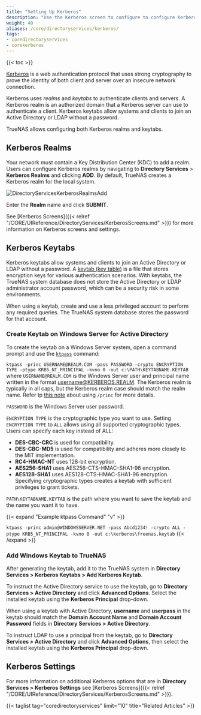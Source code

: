 ```yaml
---
title: "Setting Up Kerberos"
description: "Use the Kerberos screen to configure to configure Kerberos realms and keytabs on your TrueNAs"
weight: 40
aliases: /core/directoryservices/kerberos/
tags:
- coredirectoryservices
- corekerberos
---
```


{{< toc >}}

[Kerberos](https://web.mit.edu/kerberos/) is a web authentication protocol that uses strong cryptography to prove the identity of both client and server over an insecure network connection.

Kerberos uses *realms* and *keytabs* to authenticate clients and servers.
A Kerberos realm is an authorized domain that a Kerberos server can use to authenticate a client.
Kerberos keytabs allow systems and clients to join an Active Directory or LDAP without a password.

TrueNAS allows configuring both Kerberos realms and keytabs.

## Kerberos Realms

Your network must contain a Key Distribution Center (KDC) to add a realm.
Users can configure Kerberos realms by navigating to **Directory Services** > **Kerberos Realms** and clicking **ADD**.
By default, TrueNAS creates a Kerberos realm for the local system.

![DirectoryServicesKerberosRealmsAdd](/images/CORE/12.0/DirectoryServicesKerberosRealmsAdd.png "Directory Services Kerberos Realms Add")

Enter the **Realm** name and click **SUBMIT**.

See [Kerberos Screens]({{< relref "/CORE/UIReference/DirectoryServices/KerberosScreens.md" >}}) for more information on Kerberos screens and settings.

## Kerberos Keytabs

Kerberos keytabs allow systems and clients to join an Active Directory or LDAP without a password.
A [keytab (key table)](https://web.mit.edu/kerberos/krb5-devel/doc/basic/keytab_def.html) is a file that stores encryption keys for various authentication scenarios.
With keytabs, the TrueNAS system database does not store the Active Directory or LDAP administrator account password, which can be a security risk in some environments.

When using a keytab, create and use a less privileged account to perform any required queries.
The TrueNAS system database stores the password for that account.

### Create Keytab on Windows Server for Active Directory

To create the keytab on a Windows Server system, open a command prompt and use the [`ktpass`](https://techjogging.com/create-keytab-file-for-kerberos-authentication-in-windows.html) command:

`ktpass -princ USERNAME@REALM.COM -pass PASSWORD -crypto ENCRYPTION TYPE -ptype KRB5_NT_PRINCIPAL -kvno 0 -out c:\PATH\KEYTABNAME.KEYTAB` where `USERNAME@REALM.COM` is the Windows Server user and principal name written in the format username@KERBEROS.REALM.
The Kerberos realm is typically in all caps, but the Kerberos realm case should match the realm name.
Refer tp [this note](https://docs.microsoft.com/en-us/windows-server/administration/windows-commands/ktpass#BKMK_remarks) about using `/princ` for more details.

`PASSWORD` is the Windows Server user password.

`ENCRYPTION TYPE` is the cryptographic type you want to use. Setting `ENCRYPTION TYPE` to `ALL` allows using all supported cryptographic types.
Users can specify each key instead of ALL:
* **DES-CBC-CRC** is used for compatibility.
* **DES-CBC-MD5** is used for compatibility and adheres more closely to the MIT implementation.
* **RC4-HMAC-NT** uses 128-bit encryption.
* **AES256-SHA1** uses AES256-CTS-HMAC-SHA1-96 encryption.
* **AES128-SHA1** uses AES128-CTS-HMAC-SHA1-96 encryption.
Specifying cryptographic types creates a keytab with sufficient privileges to grant tickets.

`PATH\KEYTABNAME.KEYTAB` is the path where you want to save the keytab and the name you want it to have.

{{< expand "Example ktpass Command" "v" >}}

`ktpass -princ admin@WINDOWSSERVER.NET -pass Abcd1234! -crypto ALL -ptype KRB5_NT_PRINCIPAL -kvno 0 -out c:\kerberos\freenas.keytab`
{{< /expand >}}
### Add Windows Keytab to TrueNAS

After generating the keytab, add it to the TrueNAS system in **Directory Services > Kerberos Keytabs > Add Kerberos Keytab**.

To instruct the Active Directory service to use the keytab, go to **Directory Services > Active Directory** and click **Advanced Options**. Select the installed keytab using the **Kerberos Principal** drop-down.

When using a keytab with Active Directory, **username** and **userpass** in the keytab should match the **Domain Account Name** and **Domain Account Password** fields in **Directory Services > Active Directory**.

To instruct LDAP to use a principal from the keytab,  go to **Directory Services > Active Directory** and click **Advanced Options**, then select the installed keytab using the **Kerberos Principal** drop-down.

## Kerberos Settings

For more information on additional Kerberos options that are in **Directory Services > Kerberos Settings** see [Kerberos Screens]({{< relref "/CORE/UIReference/DirectoryServices/KerberosScreens.md" >}}).

{{< taglist tag="coredirectoryservices" limit="10" title="Related Articles" >}}
